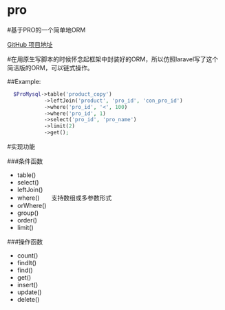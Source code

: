 # pro

#基于PRO的一个简单地ORM

[GitHub 项目地址](https://github.com/XHXHXHX/pro)

#在用原生写脚本的时候怀念起框架中封装好的ORM，所以仿照laravel写了这个简洁版的ORM，可以链式操作。

##Example:
```Php
  $ProMysql->table('product_copy')
			->leftJoin('product', 'pro_id', 'con_pro_id')
			->where('pro_id', '<', 100)
			->where('pro_id', 1)
			->select('pro_id', 'pro_name')
			->limit(2)
			->get();
```

#实现功能

###条件函数

* table()
* select()
* leftJoin()
* where()       支持数组或多参数形式
* orWhere()
* group()
* order()
* limit()

###操作函数
* count()
* findIt()
* find()
* get()
* insert()
* update()
* delete()
